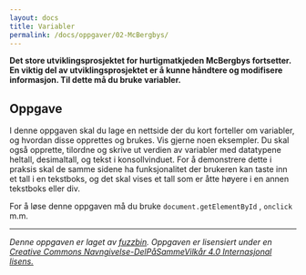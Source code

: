 ```yaml
---
layout: docs
title: Variabler
permalink: /docs/oppgaver/02-McBergbys/
---
```

**Det store utviklingsprosjektet for hurtigmatkjeden McBergbys fortsetter. En viktig del av utviklingsprosjektet er å kunne håndtere og modifisere informasjon. Til dette må du bruke variabler.**

Oppgave
-------
I denne oppgaven skal du lage en nettside der du kort forteller om variabler, og hvordan disse opprettes og brukes. Vis gjerne noen eksempler. Du skal også opprette, tilordne  og skrive ut verdien av variabler med datatypene heltall, desimaltall, og tekst i konsollvinduet. For å demonstrere dette i praksis skal de samme sidene ha funksjonalitet der brukeren kan taste inn et tall i en tekstboks, og det skal vises et tall som er åtte høyere i en annen tekstboks eller div.

For å løse denne oppgaven må du bruke ```document.getElementById``` , ```onclick``` m.m.

---

_Denne oppgaven er laget av [fuzzbin](https://github.com/fuzzbin). Oppgaven er lisensiert under en [Creative Commons Navngivelse-DelPåSammeVilkår 4.0 Internasjonal lisens.](http://creativecommons.org/licenses/by-sa/4.0/)_